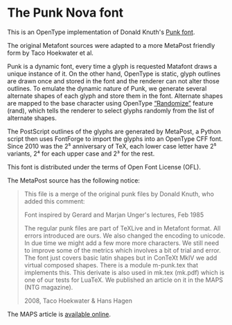 The Punk Nova font
==================

This is an OpenType implementation of Donald Knuth's
[Punk font][1].

The original Metafont sources were adapted to a more MetaPost friendly
form by Taco Hoekwater et al.

Punk is a dynamic font, every time a glyph is requested Matafont draws
a unique instance of it. On the other hand, OpenType is static, glyph
outlines are drawn once and stored in the font and the renderer can not
alter those outlines. To emulate the dynamic nature of Punk, we generate
several alternate shapes of each glyph and store them in the font.
Alternate shapes are mapped to the base character using OpenType
[“Randomize”][2] feature (rand), which tells the renderer to select
glyphs randomly from the list of alternate shapes.

The PostScript outlines of the glyphs are generated by MetaPost, a
Python script then uses FontForge to import the glyphs into an OpenType
CFF font. Since 2010 was the 2⁵ anniversary of TeX, each lower case
letter have 2⁵ variants, 2⁴ for each upper case and 2³ for the rest.

This font is distributed under the terms of Open Font License (OFL).

The MetaPost source has the following notice:

> This file is a merge of the original punk files by Donald Knuth, who
> added this comment:
>
>   Font inspired by Gerard and Marjan Unger's lectures,
>   Feb 1985
>
> The regular punk files are part of TeXLive and in Metafont format. All
> errors introduced are ours. We also changed the encoding to unicode. In
> due time we might add a few more more characters. We still need to
> improve some of the metrics which involves a bit of trial and error. The
> font just covers basic latin shapes but in ConTeXt MkIV we add virtual
> composed shapes. There is a module m-punk.tex that implements this. This
> derivate is also used in mk.tex (mk.pdf) which is one of our tests for
> LuaTeX. We published an article on it in the MAPS (NTG magazine).
>
> 2008, Taco Hoekwater & Hans Hagen

The MAPS article is [available online][3].

[1]: http://tug.org/TUGboat/Articles/tb09-2/tb21knut.pdf
[2]: http://www.microsoft.com/typography/otspec/features_pt.htm#rand
[3]: http://www.ntg.nl/maps/37/
